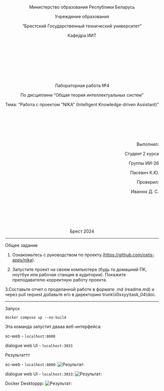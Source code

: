<p align="center"> Министерство образования Республики Беларусь</p>
<p align="center">Учреждение образования</p>
<p align="center">“Брестский Государственный технический университет”</p>
<p align="center">Кафедра ИИТ</p>
<br><br><br><br><br><br><br>
<p align="center">Лабораторная работа №4</p>
<p align="center">По дисциплине “Общая теория интеллектуальных систем”</p>
<p align="center">Тема: “Работа с проектом "NIKA" (Intelligent Knowledge-driven Assistant)”</p>
<br><br><br><br><br>
<p align="right">Выполнил:</p>
<p align="right">Студент 2 курса</p>
<p align="right">Группы ИИ-26</p>
<p align="right">Пасевич К.Ю.</p>
<p align="right">Проверил:</p>
<p align="right">Иванюк Д. С.</p>
<br><br><br><br><br>
<p align="center">Брест 2024</p>

---

 Общее задание 
1. Ознакомьтесь с руководством по проекту.(https://github.com/ostis-apps/nika).

2. Запустите проект на своем компьютере (будь то домашний ПК, ноутбук или рабочая станция в аудитории). Покажите преподавателю корректную работу проекта.

3.Составьте отчет о проделанной работе в формате .md (readme.md) и через pull request добавьте его в директорию trunk\ii0xxyy\task_04\doc.


---


 Запуск 
```
docker compose up --no-build
```
Эта команда запустит двааа веб-интерфейса:

sc-web - ```localhost:8000```

dialogue web UI - ```localhost:3033```

 Результаттт 

sc-web - ```localhost:8000```:
![Результат:](01.png)


dialogue web UI - ```localhost:3033```:
![Результат:](02.png)


Docker Desktoppp:
![Результат:](03.png)
